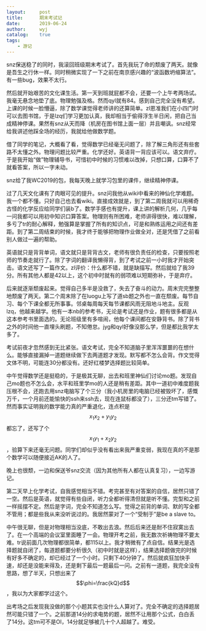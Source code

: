 ```yaml
---
layout:		post
title:		期末考试记
date:		2019-06-24
author:		wyj
catalog:	true
tags:
    - 游记
---
```


snz保送稳了的同时，我滚回班级期末考试了。首先我玩了命的颓废了两天。就像是吾生之行休一样。同时稍微实现了一下之前在南京感兴趣的“波函数坍缩算法”。有一些bug，效果不太行。

然后就开始艰苦的文化课生活。第一天到班就屁都不会，还要一个上午考两场试。我毫无悬念地垫了底。物理勉强及格。然而qyl就有84。感到自己完全没有希望。上课的时候一脸懵逼，除了数学课觉得老师讲的还算简单。zl恩准我们在小四门时可以去图书馆，于是lzq们学习更加认真，我却相当于偷得浮生半日闲，把自己当成精神停课。果然有snz从天而降（机房在图书馆上面一层）并且嘲讽。snz经常给我讲述他踩全场的经历，我就给他做数学题。

借了同学的笔记，大概看了看，觉得数学已经毫无问题了，除了解三角形还有些套路不太懂之外。物理问题比较严重。化学还好。英语背一背应该可以。语文弃疗。于是我开始“做”物理辅导书，可惜初中时候的习惯难以改掉，只想口算，口算不了就看答案，所以一字未动。

snz给了我WC2019的包，我每天晚上就学习包里的课件，继续精神停课。

过了几天文化课有了肉眼可见的提升。snz问我他从wiki中看来的神仙化学难题。我一个都不懂。只好自己也去看wiki。直接成效就是，到了第二周我就可以用稀奇古怪的化学反应给同学们装b了。数学手感也有提升，课上讲的解析几何，几乎每一问我都可以用初中知识口算答案。物理则有所困难，老师讲得很快，难以理解，多亏了tr的耐心解释，勉强算是掌握了所有的知识点，可是和熟练运用之间还有差距。到了第二周结束的时候，我才终于能够把物理作业做全对，还是凭借了之前看别人做过一遍的帮助。

英语就只是背背单词，语文就只是背背古文，老师有很负责任的检查，只要按照老师的节奏走就行了。除了字词的翻译我懒得背，到了考试之前一小时我才开始突击。语文还写了一篇作文。zl评价：什么都不错，就是缺描写。然后就给了我39分。所有其他人都是42以上，这个初中时就有的弱项难以短期弥补，于是弃疗。

后来就逐渐颓废起来。觉得自己多半是没救了，失去了奋斗的动力。周末完完整整地颓废了两天。第二个周末除了在luogu上写了道sb题之外也一直在颓废。每节自习、每个下课全都无所事事。邻桌每周每天每节课都风雨无阻地斗地主。反观lzq，他越来越学。他有一本nb的参考书，无论是考试还是作业，题有很多都是从这本参考书里面选的。无论班级里有多喧闹，他每个课间都在安静背书。除了背书之外的时间他一直埋头刷题，不知倦怠。jyg和qyl好像没那么学，但是都比我学太多了。

考试前夜才忽然感到无比紧张。语文考试，完全不知道脑子里浑浑噩噩的在想什么。能够直接漏掉一道题继续做下去两道题才发现。默写都不怎么会背。作文觉得文体不明，可能连30分都没有。还好红楼梦选择题比较简单。

中午觉得数学还是挺稳的，于是极其无聊，出去和班里神仙们讨论mo题。发现自己mo题也不怎么会，水平和班里学mo的人还是稍有差距。其中一道初中难度题我压根不会，还跑去用snz电脑写了个三分（我小机房里的电脑已经被毁坏了，感慨万千，一个月前还能愉快的ssh来ssh去，现在连鼠标都没了），三分还tm写错了。然而事实证明我的数学能力真的严重退化，连点积是$$x_1x_2+y_1y_2$$都忘了，还写了个$$x_1y_1+x_2y_2$$，验算下来还毫无问题。同学们却似乎没有看出来我严重变弱，我现在真的不是那个数学可以随便接近AK的人了。

晚上也很颓，一边和保送爷snz交流（因为其他所有人都在认真复习），一边写游记。

第二天早上化学考试，自我感觉相当不错。考完甚至有对答案的自信，居然只错了一空。然后是英语，就觉得有些自闭，听力全都听得清但就是听不懂。完型和之前一样摇摆不定。然后是字词，完全不知道怎么写。觉得之前背的单词、默的写全都不管用；都是些我从来没听说过的。我居然蒙对了一个“受制于”是be a slave to。

中午很无聊，但是对物理相当没底，不敢出去浪。然后后来还是耐不住寂寞出去了。在一个高端的会议室里面睡了一会。物理开考之前，我无数次祈祷物理不要太难。tr说前面几次物理都很简单，都115以上。我才稍微有了点自信。结果光是选择题就自闭了，每道题都要分析很久（初中时就是这样），结果选择题做完的时候有好多不确定的，却已经过了一个小时。只剩下40分钟了。然后就疯狂加快手速，却还是没能来得及，还是剩下最后一题最后一问。之前有一道题，我完全没有思路，想了半天，只想出来了$$\phi=\frac{kQ}d$$，我以为大家都学过这个。

出考场之后发现我没做的那个小题其实也没什么人算对了。完全不确定的选择题居然可能只错了一个。之前那道14分的求电势的题，居然不让用那个公式，白白丢了14分。这tm可不是OI，14分就足够被几十个人超越了。难受。

